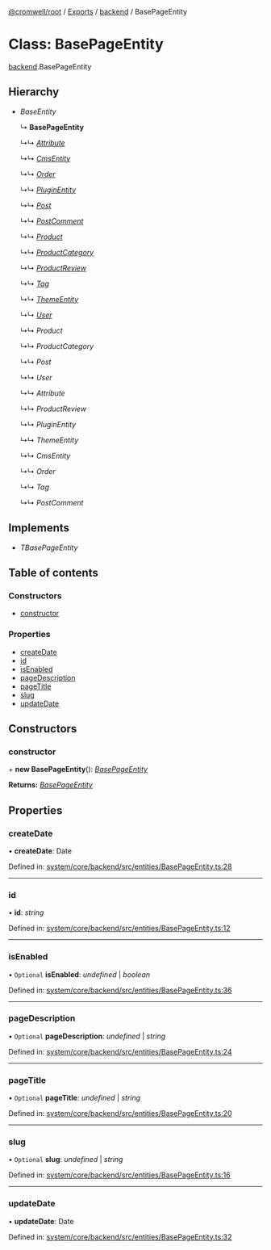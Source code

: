 [@cromwell/root](../README.md) / [Exports](../modules.md) / [backend](../modules/backend.md) / BasePageEntity

# Class: BasePageEntity

[backend](../modules/backend.md).BasePageEntity

## Hierarchy

* *BaseEntity*

  ↳ **BasePageEntity**

  ↳↳ [*Attribute*](backend.attribute.md)

  ↳↳ [*CmsEntity*](backend.cmsentity.md)

  ↳↳ [*Order*](backend.order.md)

  ↳↳ [*PluginEntity*](backend.pluginentity.md)

  ↳↳ [*Post*](backend.post.md)

  ↳↳ [*PostComment*](backend.postcomment.md)

  ↳↳ [*Product*](backend.product.md)

  ↳↳ [*ProductCategory*](backend.productcategory.md)

  ↳↳ [*ProductReview*](backend.productreview.md)

  ↳↳ [*Tag*](backend.tag.md)

  ↳↳ [*ThemeEntity*](backend.themeentity.md)

  ↳↳ [*User*](backend.user.md)

  ↳↳ *Product*

  ↳↳ *ProductCategory*

  ↳↳ *Post*

  ↳↳ *User*

  ↳↳ *Attribute*

  ↳↳ *ProductReview*

  ↳↳ *PluginEntity*

  ↳↳ *ThemeEntity*

  ↳↳ *CmsEntity*

  ↳↳ *Order*

  ↳↳ *Tag*

  ↳↳ *PostComment*

## Implements

* *TBasePageEntity*

## Table of contents

### Constructors

- [constructor](backend.basepageentity.md#constructor)

### Properties

- [createDate](backend.basepageentity.md#createdate)
- [id](backend.basepageentity.md#id)
- [isEnabled](backend.basepageentity.md#isenabled)
- [pageDescription](backend.basepageentity.md#pagedescription)
- [pageTitle](backend.basepageentity.md#pagetitle)
- [slug](backend.basepageentity.md#slug)
- [updateDate](backend.basepageentity.md#updatedate)

## Constructors

### constructor

\+ **new BasePageEntity**(): [*BasePageEntity*](backend.basepageentity.md)

**Returns:** [*BasePageEntity*](backend.basepageentity.md)

## Properties

### createDate

• **createDate**: Date

Defined in: [system/core/backend/src/entities/BasePageEntity.ts:28](https://github.com/CromwellCMS/Cromwell/blob/4b5f538/system/core/backend/src/entities/BasePageEntity.ts#L28)

___

### id

• **id**: *string*

Defined in: [system/core/backend/src/entities/BasePageEntity.ts:12](https://github.com/CromwellCMS/Cromwell/blob/4b5f538/system/core/backend/src/entities/BasePageEntity.ts#L12)

___

### isEnabled

• `Optional` **isEnabled**: *undefined* \| *boolean*

Defined in: [system/core/backend/src/entities/BasePageEntity.ts:36](https://github.com/CromwellCMS/Cromwell/blob/4b5f538/system/core/backend/src/entities/BasePageEntity.ts#L36)

___

### pageDescription

• `Optional` **pageDescription**: *undefined* \| *string*

Defined in: [system/core/backend/src/entities/BasePageEntity.ts:24](https://github.com/CromwellCMS/Cromwell/blob/4b5f538/system/core/backend/src/entities/BasePageEntity.ts#L24)

___

### pageTitle

• `Optional` **pageTitle**: *undefined* \| *string*

Defined in: [system/core/backend/src/entities/BasePageEntity.ts:20](https://github.com/CromwellCMS/Cromwell/blob/4b5f538/system/core/backend/src/entities/BasePageEntity.ts#L20)

___

### slug

• `Optional` **slug**: *undefined* \| *string*

Defined in: [system/core/backend/src/entities/BasePageEntity.ts:16](https://github.com/CromwellCMS/Cromwell/blob/4b5f538/system/core/backend/src/entities/BasePageEntity.ts#L16)

___

### updateDate

• **updateDate**: Date

Defined in: [system/core/backend/src/entities/BasePageEntity.ts:32](https://github.com/CromwellCMS/Cromwell/blob/4b5f538/system/core/backend/src/entities/BasePageEntity.ts#L32)
